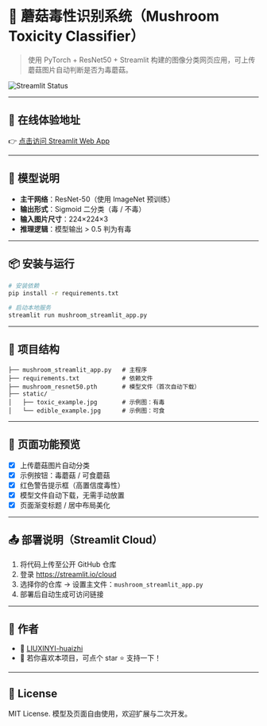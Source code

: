 # 🍄 蘑菇毒性识别系统（Mushroom Toxicity Classifier）

> 使用 PyTorch + ResNet50 + Streamlit 构建的图像分类网页应用，可上传蘑菇图片自动判断是否为毒蘑菇。

![Streamlit Status](https://img.shields.io/badge/deployed-yes-brightgreen)

---

## 🚀 在线体验地址

👉 [点击访问 Streamlit Web App](https://liuxinyi-huaizhi-mushroom-detector.streamlit.app)

---

## 🧠 模型说明

- **主干网络**：ResNet-50（使用 ImageNet 预训练）
- **输出形式**：Sigmoid 二分类（毒 / 不毒）
- **输入图片尺寸**：224×224×3
- **推理逻辑**：模型输出 > 0.5 判为有毒

---

## 📦 安装与运行

```bash
# 安装依赖
pip install -r requirements.txt

# 启动本地服务
streamlit run mushroom_streamlit_app.py
```

---

## 📁 项目结构

```
├── mushroom_streamlit_app.py   # 主程序
├── requirements.txt            # 依赖文件
├── mushroom_resnet50.pth       # 模型文件（首次自动下载）
├── static/
│   ├── toxic_example.jpg       # 示例图：有毒
│   └── edible_example.jpg      # 示例图：可食
```

---

## 📸 页面功能预览

- [x] 上传蘑菇图片自动分类
- [x] 示例按钮：毒蘑菇 / 可食蘑菇
- [x] 红色警告提示框（高置信度毒性）
- [x] 模型文件自动下载，无需手动放置
- [x] 页面渐变标题 / 居中布局美化

---

## 📤 部署说明（Streamlit Cloud）

1. 将代码上传至公开 GitHub 仓库
2. 登录 https://streamlit.io/cloud
3. 选择你的仓库 → 设置主文件：`mushroom_streamlit_app.py`
4. 部署后自动生成可访问链接

---

## 🙌 作者

- 👤 [LIUXINYI-huaizhi](https://github.com/LIUXINYI-huaizhi)
- 💬 若你喜欢本项目，可点个 star ⭐ 支持一下！

---

## 📄 License

MIT License. 模型及页面自由使用，欢迎扩展与二次开发。
